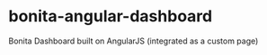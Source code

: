 bonita-angular-dashboard
========================

Bonita Dashboard built on AngularJS (integrated as a custom page)
